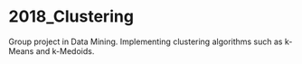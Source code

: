 # 2018_Clustering

Group project in Data Mining. Implementing clustering algorithms such as k-Means and k-Medoids.
